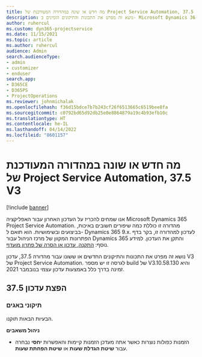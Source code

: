 ```yaml
---
title: מה חדש או שונה במהדורה המעודכנת של Project Service Automation, 37.5 V3
description: נושא זה מפרט את התכונות והתיקונים הזמינים ב- Microsoft Dynamics 365 Project Service Automation מהדורת עדכון 37.5, V3.
author: ruhercul
ms.custom: dyn365-projectservice
ms.date: 11/15/2021
ms.topic: article
ms.author: ruhercul
audience: Admin
search.audienceType:
- admin
- customizer
- enduser
search.app:
- D365CE
- D365PS
- ProjectOperations
ms.reviewer: johnmichalak
ms.openlocfilehash: f36d15bdce7b7b243cf26f6513665c6519bee8fa
ms.sourcegitcommit: c0792bd65d92db25e0e8864879a19c4b93efb10c
ms.translationtype: HT
ms.contentlocale: he-IL
ms.lasthandoff: 04/14/2022
ms.locfileid: "8601157"
---
```

# <a name="whats-new-or-changed-in-project-service-automation-update-release-375-v3"></a>מה חדש או שונה במהדורה המעודכנת של Project Service Automation, 37.5 V3

[!include [banner](../includes/psa-now-project-operations.md)]

אנו שמחים להכריז על העדכון האחרון עבור האפליקציה Microsoft Dynamics 365 Project Service Automation. מהדורה זו כוללת כמה שיפורים חשובים באיכות, בביצועים ובשימושיות. הוא תואם ל- Dynamics 365 9.x. לעדכון למהדורה זו, בקר בדף הפתרונות המקוון של מרכז הניהול עבור Dynamics 365 והתקן את העדכון. למידע נוסף: [התקנה, עדכון או הסרה של פתרון מועדף](/power-platform/admin/install-remove-preferred-solution).

נושא זה מפרט את התכונות והתיקונים החדשים או ששונו עבור מהדורה 37.5, עדכון V3 של Project Service Automation. לגרסה זו יש מספר build של V3.10.58.130 והיא זמינה בדרך כלל באמצעות עדכון עצמי בנובמבר 2021.

## <a name="update-release-375"></a>הפצת עדכון 37.5

### <a name="bug-fixes"></a>תיקוני באגים

הבעיות הבאות תוקנו.

**ניהול משאבים**
- הזמנות כפולות נוצרות כאשר אתה מעדכן הזמנות קיימות והאפשרות **יחסי** נבחרה עבור **שיטת הגדלת שעות** או **שיטת הפחתת שעות**.
